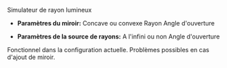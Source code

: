 Simulateur de rayon lumineux

- **Paramètres du miroir:**
Concave ou convexe
Rayon
Angle d'ouverture

- **Paramètres de la source de rayons:**
A l'infini ou non
Angle d'ouverture

Fonctionnel dans la configuration actuelle. Problèmes possibles en cas d'ajout de miroir.
